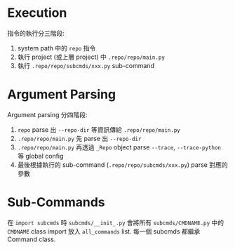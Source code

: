 
# Execution

指令的執行分三階段:
1. system path 中的 `repo` 指令
2. 執行 project (或上層 project) 中 `.repo/repo/main.py`
3. 執行 `.repo/repo/subcmds/xxx.py` sub-command

# Argument Parsing

Argument parsing 分四階段:
1. `repo` parse 出 `--repo-dir` 等資訊傳給 `.repo/repo/main.py`
2. `.repo/repo/main.py` 先 parse 出 `--repo-dir`
3. `.repo/repo/main.py` 再透過 `_Repo` object parse `--trace`, `--trace-python` 等 global config
4. 最後根據執行的 sub-command (`.repo/repo/subcmds/xxx.py`) parse 對應的參數

# Sub-Commands

在 `import subcmds` 時 `subcmds/__init_.py` 會將所有 `subcmds/CMDNAME.py` 中的 `CMDNAME` class import 放入 `all_commands` list.
每一個 subcmds 都繼承 Command class.
